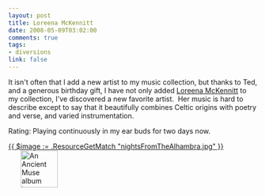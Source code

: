 ```yaml
--- 
layout: post
title: Loreena McKennitt
date: 2008-05-09T03:02:00
comments: true
tags:
- diversions
link: false
---
```

It isn't often that I add a new artist to my music collection, but thanks to Ted, and a generous birthday gift, I have not only added <a title="Quinlan Road" href="http://www.quinlanroad.com/homepage/index.asp?LangType=1033">Loreena McKennitt</a> to my collection, I've discovered a new favorite artist.  Her music is hard to describe except to say that it beautifully combines Celtic origins with poetry and verse, and varied instrumentation.  

Rating: Playing continuously in my ear buds for two days now.

<a title="An Ancient Muse" href="http://www.amazon.com/Ancient-Muse-Loreena-McKennitt/dp/B000J3EEBY/ref=pd_bbs_sr_1?ie=UTF8&amp;s=music&amp;qid=1210356707&amp;sr=8-1">{{ $image := .ResourceGetMatch "nightsFromTheAlhambra.jpg" }}
<img src="{{ $image.RelPermalink }}" style="margin-left: 25px; margin-right: 25px;" alt="An Ancient Muse album image" width="75" height="75" style="margin-left: 25px; margin-right: 25px;" alt="The Book of Secrets album image" width="75" height="74" style="margin-left: 25px; margin-right: 25px;" alt="Nights From The Alhambra album image" width="75" height="75" >
